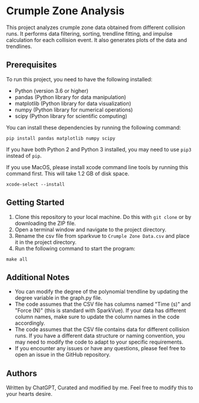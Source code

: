 # Crumple Zone Analysis

This project analyzes crumple zone data obtained from different collision runs. It performs data filtering, sorting, trendline fitting, and impulse calculation for each collision event. It also generates plots of the data and trendlines.

## Prerequisites

To run this project, you need to have the following installed:

- Python (version 3.6 or higher)
- pandas (Python library for data manipulation)
- matplotlib (Python library for data visualization)
- numpy (Python library for numerical operations)
- scipy (Python library for scientific computing)

You can install these dependencies by running the following command:

```shell
pip install pandas matplotlib numpy scipy
```

If you have both Python 2 and Python 3 installed, you may need to use `pip3` instead of `pip`.

If you use MacOS, please install xcode command line tools by running this command first. This will take 1.2 GB of disk space.

```shell
xcode-select --install
```

## Getting Started

1. Clone this repository to your local machine. Do this with `git clone` or by downloading the ZIP file.
2. Open a terminal window and navigate to the project directory.
3. Rename the csv file from sparkvue to `Crumple Zone Data.csv` and place it in the project directory.
4. Run the following command to start the program:

```shell
make all
```

## Additional Notes
- You can modify the degree of the polynomial trendline by updating the degree variable in the graph.py file.
- The code assumes that the CSV file has columns named "Time (s)" and "Force (N)" (this is standard with SparkVue). If your data has different column names, make sure to update the column names in the code accordingly.
- The code assumes that the CSV file contains data for different collision runs. If you have a different data structure or naming convention, you may need to modify the code to adapt to your specific requirements.
- If you encounter any issues or have any questions, please feel free to open an issue in the GitHub repository.

## Authors
Written by ChatGPT, Curated and modified by me.
Feel free to modify this to your hearts desire.